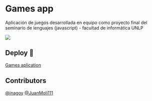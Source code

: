 # Games app
Aplicación de juegos desarrollada en equipo como proyecto final del seminario de lenguajes (javascript) - facultad de informática UNLP

![](https://i.imgur.com/GxVpqks.png)


## Deploy 🚀
[Games aplication](https://games-app-3ba87f44237a.herokuapp.com/ "Games-app")

## Contributors
[@inagoy](https://github.com/inagoy)
[@JuanMoli111](https://github.com/JuanMoli111)
